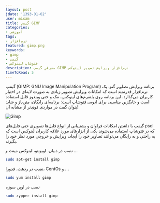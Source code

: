 ```yaml
---
layout: post
jdate: '1393-01-02'
user: misam
title: گیمپ GIMP
categories:
- آموزشی
tags:
- نرم‌افزار
featured: gimp.png
keywords:
- gimp
- گیمپ
- فتوشاپ لینوکس
description: معرفی گیمپ GIMP نرم‌افزار ویرایش تصویر لینوکس
timeToRead: 5
---
```


گیمپ (GIMP: GNU Image Manipulation Program) برنامه ویرایش تصاویر گنو، یک نرم‌افزار قدرتمند است که امکانات ویرایش تصویر زیادی به صورت لایه‌ای در اختیار کاربران می‌گذارد. این برنامه روی پلتفرم‌های لینوکس، مک و حتی ویندوز قابل استفاده است و جایگزین مناسبی برای ادوبی فتوشاپ است؛ برنامه‌ای رایگان، متن‌باز و شاید بتوان گفت در مواردی قوی‌تر از مشابه آن!

![Gimp](/linuxiha/images/gimp-screenshot-04.png)

گیمپ با داشتن امکانات فراوان و پشتیبانی از انواع فایل‌ها تصویری حتی فایل‌های psd که در فتوشاپ استفاده می‌شوند یکی از ابزارهای مورد علاقه کاربران لینوکس است که به راحتی و به رایگان می‌توانند تصاویر خود را ایجاد، ویرایش و خروجی مورد نظر خود را بگیرند.

نصب در دبیان، اوبونتو، لینوکس مینت و ...

```sh
sudo apt-get install gimp
```

نصب در ردهت، فدورا، CentOs و ...

```sh
sudo yum install gimp
```

نصب در اوپن سوزه

```sh
sudo zypper install gimp
```